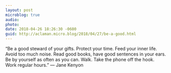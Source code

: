 ```yaml
---
layout: post
microblog: true
audio: 
photo: 
date: 2018-04-26 18:26:30 -0600
guid: http://aclaman.micro.blog/2018/04/27/be-a-good.html
---
```

“Be a good steward of your gifts. Protect your time. Feed your inner life. Avoid too much noise. Read good books, have good sentences in your ears. Be by yourself as often as you can. Walk. Take the phone off the hook. Work regular hours.” — Jane Kenyon
